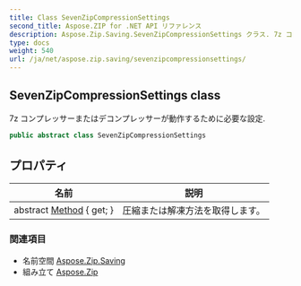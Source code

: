 ```yaml
---
title: Class SevenZipCompressionSettings
second_title: Aspose.ZIP for .NET API リファレンス
description: Aspose.Zip.Saving.SevenZipCompressionSettings クラス. 7z コンプレッサーまたはデコンプレッサーが動作するために必要な設定.
type: docs
weight: 540
url: /ja/net/aspose.zip.saving/sevenzipcompressionsettings/
---
```

## SevenZipCompressionSettings class

7z コンプレッサーまたはデコンプレッサーが動作するために必要な設定.

```csharp
public abstract class SevenZipCompressionSettings
```

## プロパティ

| 名前 | 説明 |
| --- | --- |
| abstract [Method](../../aspose.zip.saving/sevenzipcompressionsettings/method/) { get; } | 圧縮または解凍方法を取得します。 |

### 関連項目

* 名前空間 [Aspose.Zip.Saving](../../aspose.zip.saving/)
* 組み立て [Aspose.Zip](../../)


